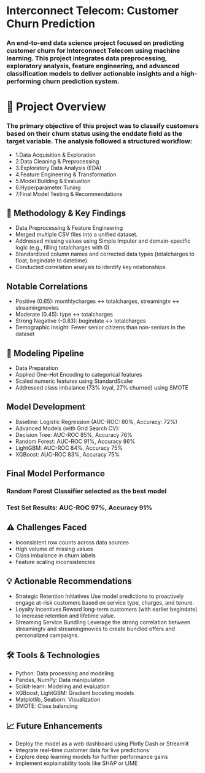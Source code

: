 # Interconnect Telecom: Customer Churn Prediction 
### An end-to-end data science project focused on predicting customer churn for Interconnect Telecom using machine learning. This project integrates data preprocessing, exploratory analysis, feature engineering, and advanced classification models to deliver actionable insights and a high-performing churn prediction system.

# 📌 Project Overview
### The primary objective of this project was to classify customers based on their churn status using the enddate field as the target variable. The analysis followed a structured workflow:

 * 1.Data Acquisition & Exploration
 * 2.Data Cleaning & Preprocessing
 * 3.Exploratory Data Analysis (EDA)
 * 4.Feature Engineering & Transformation
 * 5.Model Building & Evaluation
 * 6.Hyperparameter Tuning
 * 7.Final Model Testing & Recommendations
## 🧠 Methodology & Key Findings
* Data Preprocessing & Feature Engineering
* Merged multiple CSV files into a unified dataset.
* Addressed missing values using Simple Imputer and domain-specific logic (e.g., filling totalcharges with 0).
* Standardized column names and corrected data types (totalcharges to float, begindate to datetime).
* Conducted correlation analysis to identify key relationships.
## Notable Correlations
* Positive (0.65): monthlycharges ↔ totalcharges, streamingtv ↔ streamingmovies
* Moderate (0.45): type ↔ totalcharges
* Strong Negative (-0.83): begindate ↔ totalcharges
* Demographic Insight: Fewer senior citizens than non-seniors in the dataset
## 🧪 Modeling Pipeline
* Data Preparation
* Applied One-Hot Encoding to categorical features
* Scaled numeric features using StandardScaler
*  Addressed class imbalance (73% loyal, 27% churned) using SMOTE
## Model Development
* Baseline: Logistic Regression (AUC-ROC: 80%, Accuracy: 72%)
* Advanced Models (with Grid Search CV):
* Decision Tree: AUC-ROC 85%, Accuracy 76%
* Random Forest: AUC-ROC 91%, Accuracy 86%
* LightGBM: AUC-ROC 84%, Accuracy 75%
* XGBoost: AUC-ROC 83%, Accuracy 75%
## Final Model Performance
### Random Forest Classifier selected as the best model
### Test Set Results: AUC-ROC 97%, Accuracy 91%
## ⚠️ Challenges Faced
* Inconsistent row counts across data sources
* High volume of missing values
* Class imbalance in churn labels
* Feature scaling inconsistencies
## 💡 Actionable Recommendations
* Strategic Retention Initiatives
    Use model predictions to proactively engage at-risk customers based on service type, charges, and tenure.
* Loyalty Incentives
    Reward long-term customers (with earlier begindate) to increase retention and lifetime value.
* Streaming Service Bundling
    Leverage the strong correlation between streamingtv and streamingmovies to create bundled offers and personalized campaigns.

## 🛠️ Tools & Technologies
* Python: Data processing and modeling
* Pandas, NumPy: Data manipulation
* Scikit-learn: Modeling and evaluation
* XGBoost, LightGBM: Gradient boosting models
* Matplotlib, Seaborn: Visualization
* SMOTE: Class balancing
## 📈 Future Enhancements
* Deploy the model as a web dashboard using Plotly Dash or Streamlit
* Integrate real-time customer data for live predictions
* Explore deep learning models for further performance gains
* Implement explainability tools like SHAP or LIME
